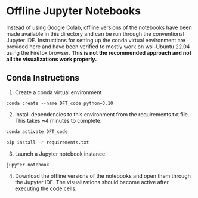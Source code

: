 # Offline Jupyter Notebooks
Instead of using Google Colab, offline versions of the notebooks have been made available in this directory and can be run through the conventional Jupyter IDE. Instructions for setting up the conda virtual environment are provided here and have been verified to mostly work on wsl-Ubuntu 22.04 using the Firefox browser. **This is not the recommended approach and not all the visualizations work properly.**
## Conda Instructions
1. Create a conda virtual environment 
```
conda create --name DFT_code python=3.10
```
2. Install dependencies to this environment from the requirements.txt file. This takes ~4 minutes to complete.
```sh
conda activate DFT_code
```
```sh
pip install -r requirements.txt
```
3. Launch a Jupyter notebook instance.
```sh
jupyter notebook
```
4. Download the offline versions of the notebooks and open them through the Jupyter IDE. The visualizations should become active after executing the code cells.
